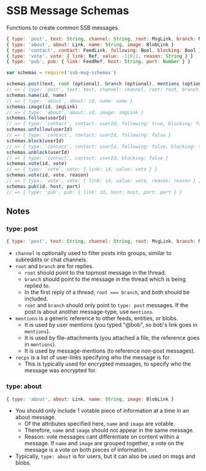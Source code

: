 # SSB Message Schemas

Functions to create common SSB messages.

```js
{ type: 'post', text: String, channel: String, root: MsgLink, branch: MsgLink, recps: FeedLinks, mentions: Links }
{ type: 'about', about: Link, name: String, image: BlobLink }
{ type: 'contact', contact: FeedLink, following: Bool, blocking: Bool }
{ type: 'vote', vote: { link: Ref, value: -1|0|1, reason: String } }
{ type: 'pub', pub: { link: FeedRef, host: String, port: Number } }
```


```js
var schemas = require('ssb-msg-schemas')

schemas.post(text, root (optional), branch (optional), mentions (optional), recps (optional), channel (optional))
// => { type: 'post', text: text, channel: channel, root: root, branch: branch, mentions: mentions, recps: recps }
schemas.name(id, name)
// => { type: 'about', about: id, name: name }
schemas.image(id, imgLink)
// => { type: 'about', about: id, image: imgLink }
schemas.follow(userId)
// => { type: 'contact', contact: userId, following: true, blocking: false }
schemas.unfollow(userId)
// => { type: 'contact', contact: userId, following: false }
schemas.block(userId)
// => { type: 'contact', contact: userId, following: false, blocking: true }
schemas.unblock(userId)
// => { type: 'contact', contact: userId, blocking: false }
schemas.vote(id, vote)
// => { type: 'vote', vote: { link: id, value: vote } }
schemas.vote(id, vote, reason)
// => { type: 'vote', vote: { link: id, value: vote, reason: reason } }
schemas.pub(id, host, port)
// => { type: 'pub', pub: { link: id, host: host, port: port } }
```

## Notes

### type: post

```js
{ type: 'post', text: String, channel: String, root: MsgLink, branch: MsgLink, recps: FeedLinks, mentions: Links }
```

 - `channel` is optionally used to filter posts into groups, similar to subreddits or chat channels.
 - `root` and `branch` are for replies.
   - `root` should point to the topmost message in the thread.
   - `branch` should point to the message in the thread which is being replied to.
   - In the first reply of a thread, `root === branch`, and both should be included.
   - `root` and `branch` should only point to `type: post` messages. If the post is about another message-type, use `mentions`.
 - `mentions` is a generic reference to other feeds, entities, or blobs.
   - It is used by user mentions (you typed "@bob", so bob's link goes in `mentions`).
   - It is used by file-attachments (you attached a file, the reference goes in `mentions`).
   - It is used by message-mentions (to reference non-post messages).
 - `recps` is a list of user-links specifying who the message is for.
   - This is typically used for encrypted messages, to specify who the message was encrypted for.

### type: about

```js
{ type: 'about', about: Link, name: String, image: BlobLink }
```

 - You should only include 1 votable piece of information at a time in an about message.
   - Of the attributes specified here, `name` and `image` are votable.
   - Therefore, `name` and `image` should not appear in the same message.
   - Reason: vote messages cant differentiate on content within a message. If `name` and `image` are grouped together, a vote on the message is a vote on both pieces of information.
 - Typically, `type: about` is for users, but it can also be used on msgs and blobs.